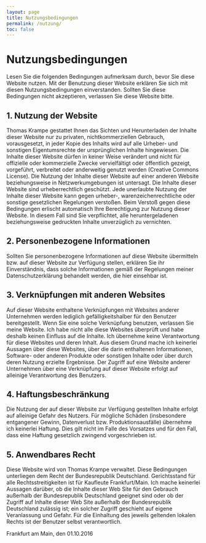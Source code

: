 ```yaml
---
layout: page
title: Nutzungsbedingungen
permalink: /nutzung/
toc: false
---
```


# Nutzungsbedingungen

Lesen Sie die folgenden Bedingungen aufmerksam durch, bevor Sie diese Website nutzen. Mit der Benutzung dieser Website erklären Sie sich mit diesen Nutzungsbedingungen einverstanden. Sollten Sie diese Bedingungen nicht akzeptieren, verlassen Sie diese Website bitte.

## 1. Nutzung der Website

Thomas Krampe gestattet Ihnen das Sichten und Herunterladen der Inhalte dieser Website nur zu privaten, nichtkommerziellen Gebrauch, vorausgesetzt, in jeder Kopie des Inhalts wird auf alle Urheber- und sonstigen Eigentumsrechte der ursprünglichen Inhalte hingewiesen. Die Inhalte dieser Website dürfen in keiner Weise verändert und nicht für offizielle oder kommerzielle Zwecke vervielfältigt oder öffentlich gezeigt, vorgeführt, verbreitet oder anderweitig genutzt werden (Creative Commons License). Die Nutzung der Inhalte dieser Website auf einer anderen Website beziehungsweise in Netzwerkumgebungen ist untersagt. Die Inhalte dieser Website sind urheberrechtlich geschützt. Jede unerlaubte Nutzung der Inhalte dieser Website kann gegen urheber-, warenzeichenrechtliche oder sonstige gesetzlichen Regelungen verstoßen. Beim Verstoß gegen diese Bedingungen erlischt automatisch Ihre Berechtigung zur Nutzung dieser Website. In diesem Fall sind Sie verpflichtet, alle heruntergeladenen beziehungsweise gedruckten Inhalte unverzüglich zu vernichten.

## 2. Personenbezogene Informationen

Sollten Sie personenbezogene Informationen auf diese Website übermitteln bzw. auf dieser Website zur Verfügung stellen, erklären Sie ihr Einverständnis, dass solche Informationen gemäß der Regelungen meiner Datenschutzerklärung behandelt werden, die hier einsehbar ist.

## 3. Verknüpfungen mit anderen Websites

Auf dieser Website enthaltene Verknüpfungen mit Websites anderer Unternehmen werden lediglich gefälligkeitshalber für den Benutzer bereitgestellt. Wenn Sie eine solche Verknüpfung benutzen, verlassen Sie meine Website. Ich habe nicht alle diese Websites überprüft und habe deshalb keinen Einfluss auf die Inhalte. Ich übernehme keine Verantwortung für diese Websites und deren Inhalt. Aus diesem Grund mache ich keinerlei Aussagen über diese Websites, über die darin enthaltenen Informationen, Software- oder anderen Produkte oder sonstigen Inhalte oder über durch deren Nutzung erzielte Ergebnisse. Der Zugriff auf eine Website anderer Unternehmen über eine Verknüpfung auf dieser Website erfolgt auf alleinige Verantwortung des Benutzers.

## 4. Haftungsbeschränkung

Die Nutzung der auf dieser Website zur Verfügung gestellten Inhalte erfolgt auf alleinige Gefahr des Nutzers. Für mögliche Schäden (insbesondere entgangener Gewinn, Datenverlust bzw. Produktionsausfälle) übernehme ich keinerlei Haftung. Dies gilt nicht im Falle des Vorsatzes und für den Fall, dass eine Haftung gesetzlich zwingend vorgeschrieben ist.

## 5. Anwendbares Recht

Diese Website wird von Thomas Krampe verwaltet. Diese Bedingungen unterliegen dem Recht der Bundesrepublik Deutschland. Gerichtsstand für alle Rechtsstreitigkeiten ist für Kaufleute Frankfurt/Main. Ich mache keinerlei Aussagen darüber, ob die Inhalte dieser Web Site für den Gebrauch außerhalb der Bundesrepublik Deutschland geeignet sind oder ob der Zugriff auf Inhalte dieser Web Site außerhalb der Bundesrepublik Deutschland zulässig ist; ein solcher Zugriff geschieht auf eigene Veranlassung und Gefahr. Für die Einhaltung des jeweils geltenden lokalen Rechts ist der Benutzer selbst verantwortlich.

Frankfurt am Main, den 01.10.2016
